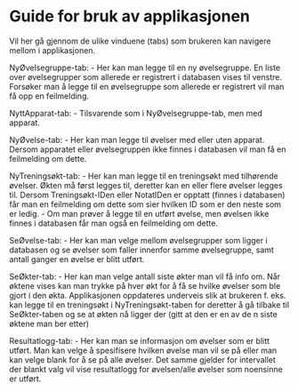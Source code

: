 # Guide for bruk av applikasjonen

Vil her gå gjennom de ulike vinduene (tabs) som brukeren kan navigere mellom i
applikasjonen.

NyØvelsegruppe-tab:
	- Her kan man legge til en ny øvelsegruppe. En liste over øvelsegrupper som allerede
er registrert i databasen vises til venstre. Forsøker man å legge til en øvelsegruppe
som allerede er registrert vil man få opp en feilmelding.

NyttApparat-tab:
	- Tilsvarende som i NyØvelsegruppe-tab, men med apparat.

NyØvelse-tab:
	- Her kan man legge til øvelser med eller uten apparat. Dersom apparatet eller
øvelsegruppen ikke finnes i databasen vil man få en feilmelding om dette.

NyTreningsøkt-tab:
	- Her kan man legge til en treningsøkt med tilhørende øvelser. Økten må først legges
til, deretter kan en eller flere øvelser legges til. Dersom Treningsøkt-IDen eller
NotatIDen er opptatt (finnes i databasen) får man en feilmelding om dette som sier
hvilken ID som er den neste som er ledig.
	- Om man prøver å legge til en utført øvelse, men øvelsen ikke finnes i databasen får
man også en feilmelding om dette.

SeØvelse-tab:
	- Her kan man velge mellom øvelsegrupper som ligger i databasen og se øvelser som
faller innenfor samme øvelsegruppe, samt antall ganger en øvelse er blitt utført.

SeØkter-tab:
	- Her kan man velge antall siste økter man vil få info om. Når øktene vises kan man
trykke på hver økt for å få se hvilke øvelser som ble gjort i den økta. Applikasjonen
oppdateres underveis slik at brukeren f. eks. kan legge til en treningsøkt i
NyTreningsøkt-taben for deretter å gå tilbake til SeØkter-taben og se at økten nå
ligger der (gitt at den er en av de n siste øktene man ber etter)

Resultatlogg-tab:
	- Her kan man se informasjon om øvelser som er blitt utført. Man kan velge å
spesifisere hvilken øvelse man vil se på eller man kan velge blank for å se på alle
øvelser. Det samme gjelder for intervallet der blankt valg vil vise resultatlogg for
øvelsen/alle øvelser som noensinne er utført.
